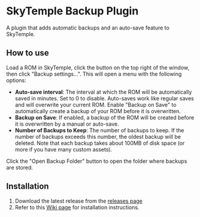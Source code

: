 # SkyTemple Backup Plugin
A plugin that adds automatic backups and an auto-save feature to SkyTemple.

## How to use
Load a ROM in SkyTemple, click the button on the top right of the window, then click "Backup settings...".
This will open a menu with the following options:
- **Auto-save interval**: The interval at which the ROM will be automatically saved in minutes. Set to 0 to disable.
Auto-saves work like regular saves and will overwrite your current ROM. Enable "Backup on Save" to automatically create a backup of your ROM before it is overwritten.
- **Backup on Save**: If enabled, a backup of the ROM will be created before it is overwritten by a manual or auto-save.
- **Number of Backups to Keep**: The number of backups to keep. If the number of backups exceeds this number, the oldest backup will be deleted. Note that each backup takes about 100MB of disk space (or more if you have many custom assets).

Click the "Open Backup Folder" button to open the folder where backups are stored.

## Installation
1. Download the latest release from the [releases page](https://github.com/tech-ticks/skytemple-plugin-backups/releases)
2. Refer to this [Wiki page](https://wiki.skytemple.org/index.php/Plugin) for installation instructions.